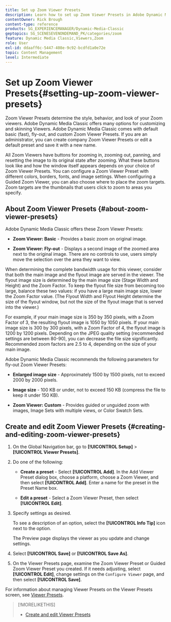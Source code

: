 ```yaml
---
title: Set up Zoom Viewer Presets
description: Learn how to set up Zoom Viewer Presets in Adobe Dynamic Media Classic.
contentOwner: Rick Brough
content-type: reference
products: SG_EXPERIENCEMANAGER/Dynamic-Media-Classic
geptopics: SG_SCENESEVENONDEMAND_PK/categories/zoom
feature: Dynamic Media Classic,Viewers,Zoom
role: User
exl-id: ddaaff6c-5447-408e-9c92-bcdfd1a0e72e
topic: Content Management
level: Intermediate
---
```

# Set up Zoom Viewer Presets{#setting-up-zoom-viewer-presets}

Zoom Viewer Presets determine the style, behavior, and look of your Zoom viewers. Adobe Dynamic Media Classic offers many options for customizing and skinning Viewers. Adobe Dynamic Media Classic comes with default basic (fast), fly-out, and custom Zoom Viewer Presets. If you are an administrator, you can create company Zoom Viewer Presets or edit a default preset and save it with a new name.

All Zoom Viewers have buttons for zooming in, zooming out, panning, and resetting the image to its original state after zooming. What these buttons look like and how the window itself appears depends on your choice of Zoom Viewer Presets. You can configure a Zoom Viewer Preset with different colors, borders, fonts, and image settings. When configuring a Guided Zoom Viewer, you can also choose where to place the zoom targets. Zoom targets are the thumbnails that users click to zoom to areas you specify.

## About Zoom Viewer Presets {#about-zoom-viewer-presets}

Adobe Dynamic Media Classic offers these Zoom Viewer Presets:

* **Zoom Viewer: Basic** - Provides a basic zoom on original image.

* **Zoom Viewer: Fly-out** - Displays a second image of the zoomed area next to the original image. There are no controls to use, users simply move the selection over the area they want to view.

When determining the complete bandwidth usage for this viewer, consider that both the main image and the flyout image are served in the viewer. The flyout image size is determined by the main image size (Stage Width and Height) and the Zoom Factor. To keep the flyout file size from becoming too large, balance these two values: if you have a large main image size, lower the Zoom Factor value. (The Flyout Width and Flyout Height determine the size of the flyout window, but not the size of the flyout image that is served into the viewer.)

For example, if your main image size is 350 by 350 pixels, with a Zoom Factor of 3, the resulting flyout image is 1050 by 1050 pixels. If your main image size is 300 by 300 pixels, with a Zoom Factor of 4, the flyout image is 1200 by 1200 pixels. Depending on the JPEG quality setting (recommended settings are between 80-90), you can decrease the file size significantly. Recommended zoom factors are 2.5 to 4, depending on the size of your main image.

Adobe Dynamic Media Classic recommends the following parameters for fly-out Zoom Viewer Presets:

* **Enlarged image size** - Approximately 1500 by 1500 pixels, not to exceed 2000 by 2000 pixels.

* **Image size** - 100 KB or under, not to exceed 150 KB (compress the file to keep it under 150 KB).

* **Zoom Viewer: Custom** - Provides guided or unguided zoom with images, Image Sets with multiple views, or Color Swatch Sets.

## Create and edit Zoom Viewer Presets {#creating-and-editing-zoom-viewer-presets}

1. On the Global Navigation bar, go to **[!UICONTROL Setup]** > **[!UICONTROL Viewer Presets]**.
1. Do one of the following:

   * **Create a preset** - Select **[!UICONTROL Add]**. In the Add Viewer Preset dialog box, choose a platform, choose a Zoom Viewer, and then select **[!UICONTROL Add]**. Enter a name for the preset in the Preset Name box.

   * **Edit a preset** - Select a Zoom Viewer Preset, then select **[!UICONTROL Edit]**.

1. Specify settings as desired.

   To see a description of an option, select the **[!UICONTROL Info Tip]** icon next to the option.

   The Preview page displays the viewer as you update and change settings.

1. Select **[!UICONTROL Save]** or **[!UICONTROL Save As]**.
1. On the Viewer Presets page, examine the Zoom Viewer Preset or Guided Zoom Viewer Preset you created. If it needs adjusting, select **[!UICONTROL Edit]**, change settings on the `Configure Viewer` page, and then select **[!UICONTROL Save]**.

For information about managing Viewer Presets on the Viewer Presets screen, see [Viewer Presets](application-setup.md#viewer_presets).

>[!MORELIKETHIS]
>
>* [Create and edit Viewer Presets](application-setup.md#adding_and_editing_viewer_presets)
